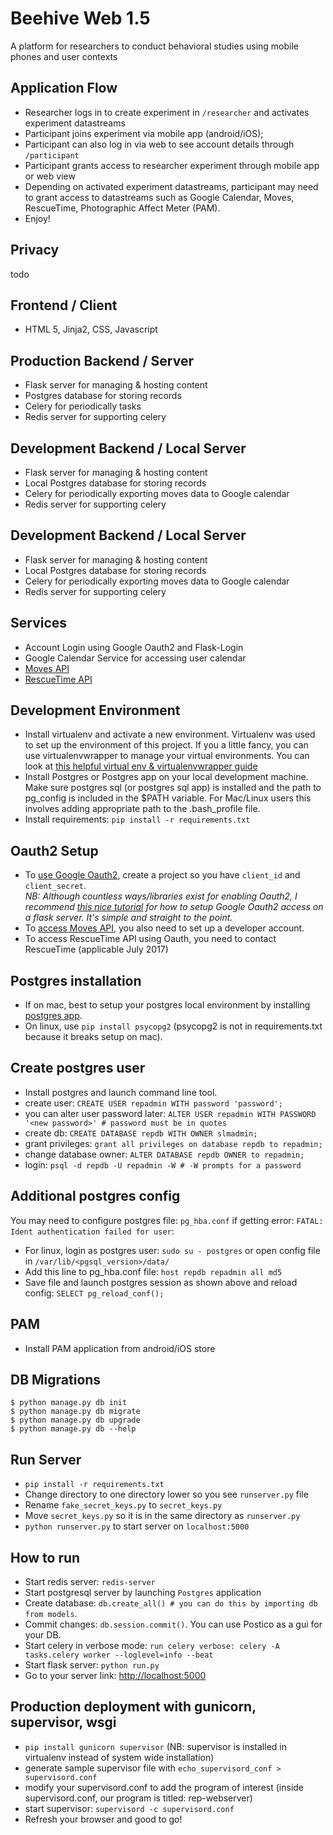 # Beehive Web 1.5
A platform for researchers to conduct behavioral studies using mobile phones and user contexts

## Application Flow
- Researcher logs in to create experiment in `/researcher` and activates experiment datastreams
- Participant joins experiment via mobile app (android/iOS);
- Participant can also log in via web to see account details through `/participant`
- Participant grants access to researcher experiment through mobile app or web view
- Depending on activated experiment datastreams, participant may need to grant access to datastreams such as Google Calendar, Moves, RescueTime, Photographic Affect Meter (PAM).
- Enjoy!

## Privacy
todo

## Frontend / Client
- HTML 5, Jinja2, CSS, Javascript

## Production Backend / Server
- Flask server for managing & hosting content
- Postgres database for storing records
- Celery for periodically tasks
- Redis server for supporting celery

## Development Backend / Local Server
- Flask server for managing & hosting content
- Local Postgres database for storing records
- Celery for periodically exporting moves data to Google calendar
- Redis server for supporting celery

## Development Backend / Local Server
- Flask server for managing & hosting content
- Local Postgres database for storing records
- Celery for periodically exporting moves data to Google calendar
- Redis server for supporting celery

## Services
- Account Login using Google Oauth2 and Flask-Login
- Google Calendar Service for accessing user calendar
- [Moves API][Moves API]
- [RescueTime API][RescueTime API]

## Development Environment
- Install virtualenv and activate a new environment. Virtualenv was used to set up the environment of this project. If you a little fancy, you can use virtualenvwrapper to manage your virtual environments. You can look at [this helpful virtual env & virtualenvwrapper guide][Virtualenv Guide]
- Install Postgres or Postgres app on your local development machine. Make sure postgres sql (or postgres sql app) is installed and the path to pg_config is included in the $PATH variable. For Mac/Linux users this involves adding appropriate path to the .bash_profile file.
- Install requirements: `pip install -r requirements.txt`

## Oauth2 Setup
- To [use Google Oauth2][Google Credentials], create a project so you have `client_id` and `client_secret`.  
*NB: Although countless ways/libraries exist for enabling Oauth2, I recommend [this nice tutorial][Google Flask Oauth Tutorial] for how to setup Google Oauth2 access on a flask server. It's simple and straight to the point.*
- To [access Moves API][Moves API], you also need to set up a developer account.
- To access RescueTime API using Oauth, you need to contact RescueTime (applicable July 2017)

## Postgres installation
- If on mac, best to setup your postgres local environment by installing [postgres app][postgres app link].
- On linux, use `pip install psycopg2` (psycopg2 is not in requirements.txt because it breaks setup on mac).

## Create postgres user
- Install postgres and launch command line tool.
- create user: `CREATE USER repadmin WITH password 'password';`
- you can alter user password later: `ALTER USER repadmin WITH PASSWORD '<new password>' # password must be in quotes`
- create db: `CREATE DATABASE repdb WITH OWNER slmadmin;`
- grant privileges: `grant all privileges on database repdb to repadmin;`
- change database owner: `ALTER DATABASE repdb OWNER to repadmin;`
- login: `psql -d repdb -U repadmin -W # -W prompts for a password`

## Additional postgres config
You may need to configure postgres file: `pg_hba.conf` if getting error:
`FATAL: Ident authentication failed for user`:
- For linux, login as postgres user: `sudo su - postgres` or open config file in `/var/lib/<pgsql_version>/data/`
- Add this line to pg_hba.conf file: `host repdb repadmin all md5`
- Save file and launch postgres session as shown above and reload config: `SELECT pg_reload_conf();`

## PAM
- Install PAM application from android/iOS store

## DB Migrations
```
$ python manage.py db init
$ python manage.py db migrate
$ python manage.py db upgrade
$ python manage.py db --help
```

## Run Server
- `pip install -r requirements.txt`
- Change directory to one directory lower so you see `runserver.py` file
- Rename `fake_secret_keys.py` to `secret_keys.py`
- Move `secret_keys.py` so it is in the same directory as `runserver.py`
- `python runserver.py` to start server on `localhost:5000`

## How to run
- Start redis server: `redis-server`
- Start postgresql server by launching `Postgres` application
- Create database: `db.create_all() # you can do this by importing db from models`.
- Commit changes: `db.session.commit()`. You can use Postico as a gui for your DB.
- Start celery in verbose mode: `run celery verbose: celery -A tasks.celery worker --loglevel=info --beat`
- Start flask server: `python run.py`
- Go to your server link: [http://localhost:5000](http://localhost:5000)

## Production deployment with gunicorn, supervisor, wsgi
- `pip install gunicorn supervisor` (NB: supervisor is installed in virtualenv
		instead of system wide installation)
- generate sample supervisor file with `echo_supervisord_conf > supervisord.conf`
- modify your supervisord.conf to add the program of interest (inside
		supervisord.conf, our program is titled: rep-webserver)
- start supervisor: `supervisord -c supervisord.conf`
- Refresh your browser and good to go!


[Google Credentials]: [https://console.developers.google.com/apis/credentials?project=_]

[Google Flask Oauth Tutorial]: [https://developers.google.com/api-client-library/python/auth/web-app]

[Moves API]: [https://dev.moves-app.com/]

[RescueTime API]: [https://www.rescuetime.com/developers]

[Virtualenv Guide]: [http://docs.python-guide.org/en/latest/dev/virtualenvs/]

[postgres app link]: [http://postgresapp.com/]
